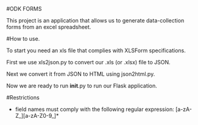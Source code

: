 #ODK FORMS

This project is an application that allows us to generate data-collection forms from an excel spreadsheet.

#How to use.

To start you need an xls file that complies with XLSForm specifications.

First we use xls2json.py to convert our .xls (or .xlsx) file to JSON.

Next we convert it from JSON to HTML using json2html.py.

Now we are ready to run __init__.py to run our Flask application.

#Restrictions 

* field names must comply with the following regular expression:  [a-zA-Z_][a-zA-Z0-9_]*
